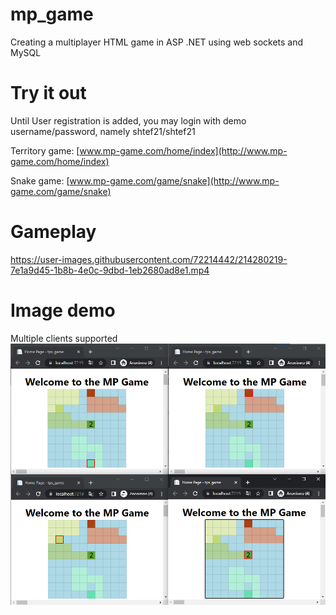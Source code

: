 # mp_game
Creating a multiplayer HTML game in ASP .NET using web sockets and MySQL

# Try it out
Until User registration is added, you may login with demo username/password, namely shtef21/shtef21

Territory game: [www.mp-game.com/home/index](http://www.mp-game.com/home/index)

Snake game: [www.mp-game.com/game/snake](http://www.mp-game.com/game/snake)

# Gameplay
https://user-images.githubusercontent.com/72214442/214280219-7e1a9d45-1b8b-4e0c-9dbd-1eb2680ad8e1.mp4

# Image demo
Multiple clients supported
<img src="demo.png">

